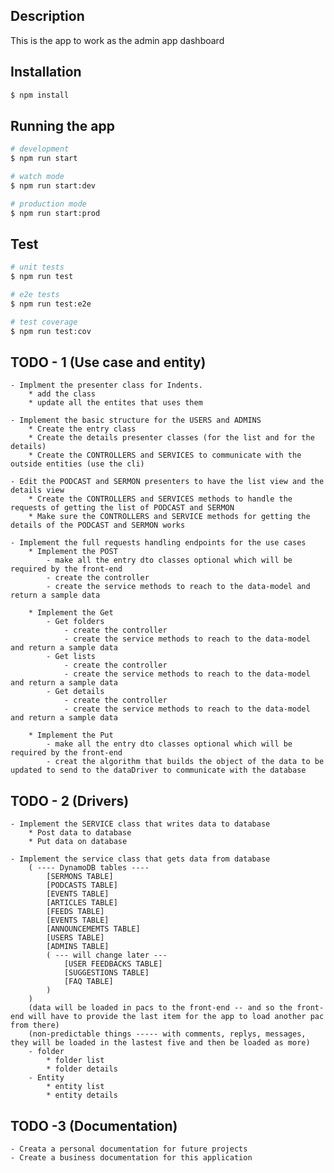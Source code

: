 ## Description

This is the app to work as the admin app dashboard

## Installation

```bash
$ npm install
```

## Running the app

```bash
# development
$ npm run start

# watch mode
$ npm run start:dev

# production mode
$ npm run start:prod
```

## Test

```bash
# unit tests
$ npm run test

# e2e tests
$ npm run test:e2e

# test coverage
$ npm run test:cov
```


## TODO - 1 (Use case and entity)
    - Implment the presenter class for Indents.
        * add the class
        * update all the entites that uses them

    - Implement the basic structure for the USERS and ADMINS
        * Create the entry class
        * Create the details presenter classes (for the list and for the details)
        * Create the CONTROLLERS and SERVICES to communicate with the outside entities (use the cli)

    - Edit the PODCAST and SERMON presenters to have the list view and the details view
        * Create the CONTROLLERS and SERVICES methods to handle the requests of getting the list of PODCAST and SERMON
        * Make sure the CONTROLLERS and SERVICE methods for getting the details of the PODCAST and SERMON works
    
    - Implement the full requests handling endpoints for the use cases
        * Implement the POST
            - make all the entry dto classes optional which will be required by the front-end
            - create the controller
            - create the service methods to reach to the data-model and return a sample data

        * Implement the Get
            - Get folders
                - create the controller
                - create the service methods to reach to the data-model and return a sample data
            - Get lists
                - create the controller
                - create the service methods to reach to the data-model and return a sample data
            - Get details
                - create the controller
                - create the service methods to reach to the data-model and return a sample data
        
        * Implement the Put
            - make all the entry dto classes optional which will be required by the front-end
            - creat the algorithm that builds the object of the data to be updated to send to the dataDriver to communicate with the database


## TODO - 2 (Drivers)
    - Implement the SERVICE class that writes data to database
        * Post data to database
        * Put data on database
    
    - Implement the service class that gets data from database
        ( ---- DynamoDB tables ----
            [SERMONS TABLE]
            [PODCASTS TABLE]
            [EVENTS TABLE]
            [ARTICLES TABLE]
            [FEEDS TABLE]
            [EVENTS TABLE]
            [ANNOUNCEMEMTS TABLE]
            [USERS TABLE]
            [ADMINS TABLE]
            ( --- will change later ---
                [USER FEEDBACKS TABLE]
                [SUGGESTIONS TABLE]
                [FAQ TABLE]
            )
        )
        (data will be loaded in pacs to the front-end -- and so the front-end will have to provide the last item for the app to load another pac from there)
        (non-predictable things ----- with comments, replys, messages, they will be loaded in the lastest five and then be loaded as more)
        - folder
            * folder list
            * folder details
        - Entity
            * entity list
            * entity details

## TODO -3 (Documentation)
    - Creata a personal documentation for future projects
    - Create a business documentation for this application